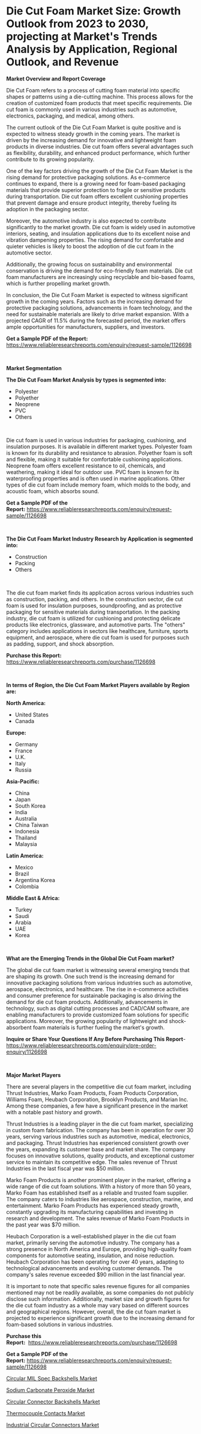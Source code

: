 <p><h1>Die Cut Foam Market Size: Growth Outlook from 2023 to 2030, projecting at Market's Trends Analysis by Application, Regional Outlook, and Revenue</h1></p><p><strong>Market Overview and Report Coverage</strong></p>
<p><p>Die Cut Foam refers to a process of cutting foam material into specific shapes or patterns using a die-cutting machine. This process allows for the creation of customized foam products that meet specific requirements. Die cut foam is commonly used in various industries such as automotive, electronics, packaging, and medical, among others.</p><p>The current outlook of the Die Cut Foam Market is quite positive and is expected to witness steady growth in the coming years. The market is driven by the increasing demand for innovative and lightweight foam products in diverse industries. Die cut foam offers several advantages such as flexibility, durability, and enhanced product performance, which further contribute to its growing popularity.</p><p>One of the key factors driving the growth of the Die Cut Foam Market is the rising demand for protective packaging solutions. As e-commerce continues to expand, there is a growing need for foam-based packaging materials that provide superior protection to fragile or sensitive products during transportation. Die cut foam offers excellent cushioning properties that prevent damage and ensure product integrity, thereby fueling its adoption in the packaging sector.</p><p>Moreover, the automotive industry is also expected to contribute significantly to the market growth. Die cut foam is widely used in automotive interiors, seating, and insulation applications due to its excellent noise and vibration dampening properties. The rising demand for comfortable and quieter vehicles is likely to boost the adoption of die cut foam in the automotive sector.</p><p>Additionally, the growing focus on sustainability and environmental conservation is driving the demand for eco-friendly foam materials. Die cut foam manufacturers are increasingly using recyclable and bio-based foams, which is further propelling market growth.</p><p>In conclusion, the Die Cut Foam Market is expected to witness significant growth in the coming years. Factors such as the increasing demand for protective packaging solutions, advancements in foam technology, and the need for sustainable materials are likely to drive market expansion. With a projected CAGR of 11.5% during the forecasted period, the market offers ample opportunities for manufacturers, suppliers, and investors.</p></p>
<p><strong>Get a Sample PDF of the Report:</strong> <a href="https://www.reliableresearchreports.com/enquiry/request-sample/1126698">https://www.reliableresearchreports.com/enquiry/request-sample/1126698</a></p>
<p>&nbsp;</p>
<p><strong>Market Segmentation</strong></p>
<p><strong>The Die Cut Foam Market Analysis by types is segmented into:</strong></p>
<p><ul><li>Polyester</li><li>Polyether</li><li>Neoprene</li><li>PVC</li><li>Others</li></ul></p>
<p>&nbsp;</p>
<p><p>Die cut foam is used in various industries for packaging, cushioning, and insulation purposes. It is available in different market types. Polyester foam is known for its durability and resistance to abrasion. Polyether foam is soft and flexible, making it suitable for comfortable cushioning applications. Neoprene foam offers excellent resistance to oil, chemicals, and weathering, making it ideal for outdoor use. PVC foam is known for its waterproofing properties and is often used in marine applications. Other types of die cut foam include memory foam, which molds to the body, and acoustic foam, which absorbs sound.</p></p>
<p><strong>Get a Sample PDF of the Report:</strong>&nbsp;<a href="https://www.reliableresearchreports.com/enquiry/request-sample/1126698">https://www.reliableresearchreports.com/enquiry/request-sample/1126698</a></p>
<p>&nbsp;</p>
<p><strong>The Die Cut Foam Market Industry Research by Application is segmented into:</strong></p>
<p><ul><li>Construction</li><li>Packing</li><li>Others</li></ul></p>
<p>&nbsp;</p>
<p><p>The die cut foam market finds its application across various industries such as construction, packing, and others. In the construction sector, die cut foam is used for insulation purposes, soundproofing, and as protective packaging for sensitive materials during transportation. In the packing industry, die cut foam is utilized for cushioning and protecting delicate products like electronics, glassware, and automotive parts. The "others" category includes applications in sectors like healthcare, furniture, sports equipment, and aerospace, where die cut foam is used for purposes such as padding, support, and shock absorption.</p></p>
<p><strong>Purchase this Report:</strong>&nbsp; <a href="https://www.reliableresearchreports.com/purchase/1126698">https://www.reliableresearchreports.com/purchase/1126698</a></p>
<p>&nbsp;</p>
<p><strong>In terms of Region, the Die Cut Foam Market Players available by Region are:</strong></p>
<p>
    <p> <strong> North America: </strong>
        <ul>
            <li>United States</li>
            <li>Canada</li>
        </ul>
        </p> 
    <p> <strong> Europe: </strong>
        <ul>
            <li>Germany</li>
            <li>France</li>
            <li>U.K.</li>
            <li>Italy</li>
            <li>Russia</li>
        </ul>
        </p> 
    <p> <strong> Asia-Pacific: </strong>
        <ul>
            <li>China</li>
            <li>Japan</li>
            <li>South Korea</li>
            <li>India</li>
            <li>Australia</li>
            <li>China Taiwan</li>
            <li>Indonesia</li>
            <li>Thailand</li>
            <li>Malaysia</li>
        </ul>
        </p> 
    <p> <strong> Latin America: </strong>
        <ul>
            <li>Mexico</li>
            <li>Brazil</li>
            <li>Argentina Korea</li>
            <li>Colombia</li>
        </ul>
        </p> 
    <p> <strong> Middle East & Africa: </strong>
        <ul>
            <li>Turkey</li>
            <li>Saudi</li>
            <li>Arabia</li>
            <li>UAE</li>
            <li>Korea</li>
        </ul>
    </p>
    </p>
<p>&nbsp;</p>
<p><strong>What are the Emerging Trends in the Global Die Cut Foam market?</strong></p>
<p><p>The global die cut foam market is witnessing several emerging trends that are shaping its growth. One such trend is the increasing demand for innovative packaging solutions from various industries such as automotive, aerospace, electronics, and healthcare. The rise in e-commerce activities and consumer preference for sustainable packaging is also driving the demand for die cut foam products. Additionally, advancements in technology, such as digital cutting processes and CAD/CAM software, are enabling manufacturers to provide customized foam solutions for specific applications. Moreover, the growing popularity of lightweight and shock-absorbent foam materials is further fueling the market's growth.</p></p>
<p><strong>Inquire or Share Your Questions If Any Before Purchasing This Report</strong>- <a href="https://www.reliableresearchreports.com/enquiry/pre-order-enquiry/1126698">https://www.reliableresearchreports.com/enquiry/pre-order-enquiry/1126698</a></p>
<p>&nbsp;</p>
<p><strong>Major Market Players</strong></p>
<p><p>There are several players in the competitive die cut foam market, including Thrust Industries, Marko Foam Products, Foam Products Corporation, Williams Foam, Heubach Corporation, Brooklyn Products, and Marian Inc. Among these companies, a few have a significant presence in the market with a notable past history and growth.</p><p>Thrust Industries is a leading player in the die cut foam market, specializing in custom foam fabrication. The company has been in operation for over 30 years, serving various industries such as automotive, medical, electronics, and packaging. Thrust Industries has experienced consistent growth over the years, expanding its customer base and market share. The company focuses on innovative solutions, quality products, and exceptional customer service to maintain its competitive edge. The sales revenue of Thrust Industries in the last fiscal year was $50 million.</p><p>Marko Foam Products is another prominent player in the market, offering a wide range of die cut foam solutions. With a history of more than 50 years, Marko Foam has established itself as a reliable and trusted foam supplier. The company caters to industries like aerospace, construction, marine, and entertainment. Marko Foam Products has experienced steady growth, constantly upgrading its manufacturing capabilities and investing in research and development. The sales revenue of Marko Foam Products in the past year was $70 million.</p><p>Heubach Corporation is a well-established player in the die cut foam market, primarily serving the automotive industry. The company has a strong presence in North America and Europe, providing high-quality foam components for automotive seating, insulation, and noise reduction. Heubach Corporation has been operating for over 40 years, adapting to technological advancements and evolving customer demands. The company's sales revenue exceeded $90 million in the last financial year.</p><p>It is important to note that specific sales revenue figures for all companies mentioned may not be readily available, as some companies do not publicly disclose such information. Additionally, market size and growth figures for the die cut foam industry as a whole may vary based on different sources and geographical regions. However, overall, the die cut foam market is projected to experience significant growth due to the increasing demand for foam-based solutions in various industries.</p></p>
<p><strong>Purchase this Report:</strong>&nbsp;&nbsp;<a href="https://www.reliableresearchreports.com/purchase/1126698">https://www.reliableresearchreports.com/purchase/1126698</a></p>
<p></p>
<p><strong>Get a Sample PDF of the Report:</strong>&nbsp;<a href="https://www.reliableresearchreports.com/enquiry/request-sample/1126698">https://www.reliableresearchreports.com/enquiry/request-sample/1126698</a></p>
<p><p><a href="https://medium.com/@irmaabshire/circular-mil-spec-backshells-market-outlook-industry-overview-and-forecast-2023-to-2030-c8ac6cca4530">Circular MIL Spec Backshells Market</a></p><p><a href="https://github.com/RickHolmes3/Market-Research-Report-List-2/blob/main/sodium-carbonate-peroxide-market.md">Sodium Carbonate Peroxide Market</a></p><p><a href="https://medium.com/@kellielakin_97357/circular-connector-backshells-market-size-cagr-trends-2024-2030-81e368879cd2">Circular Connector Backshells Market</a></p><p><a href="https://medium.com/@drakecorwin2023/thermocouple-contacts-market-size-and-market-trends-complete-industry-overview-2023-to-2030-a591e6dc5f83">Thermocouple Contacts Market</a></p><p><a href="https://medium.com/@dariodooley/industrial-circular-connectors-market-size-and-market-trends-complete-industry-overview-2023-to-e3659bc394af">Industrial Circular Connectors Market</a></p></p>